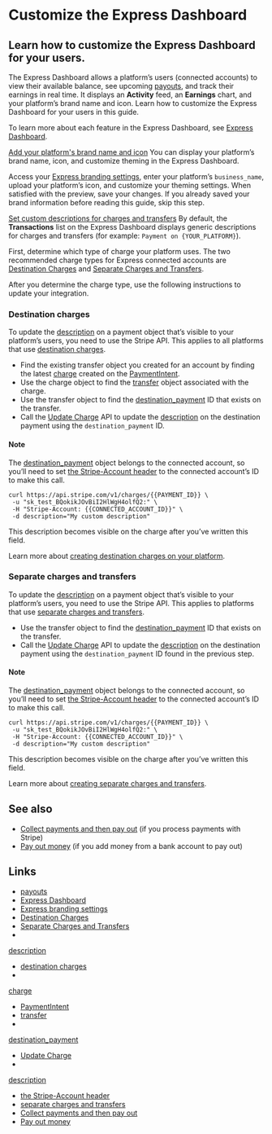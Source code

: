 # Customize the Express Dashboard

## Learn how to customize the Express Dashboard for your users.

The Express Dashboard allows a platform’s users (connected accounts) to view
their available balance, see upcoming
[payouts](https://docs.stripe.com/payouts), and track their earnings in real
time. It displays an **Activity** feed, an **Earnings** chart, and your
platform’s brand name and icon. Learn how to customize the Express Dashboard for
your users in this guide.

To learn more about each feature in the Express Dashboard, see [Express
Dashboard](https://docs.stripe.com/connect/express-dashboard).

[Add your platform's brand name and
icon](https://docs.stripe.com/connect/customize-express-dashboard#add-platform-branding)
You can display your platform’s brand name, icon, and customize theming in the
Express Dashboard.

Access your [Express branding
settings](https://dashboard.stripe.com/settings/connect/express-dashboard/branding),
enter your platform’s `business_name`, upload your platform’s icon, and
customize your theming settings. When satisfied with the preview, save your
changes. If you already saved your brand information before reading this guide,
skip this step.

[Set custom descriptions for charges and
transfers](https://docs.stripe.com/connect/customize-express-dashboard#set-custom-descriptions)
By default, the **Transactions** list on the Express Dashboard displays generic
descriptions for charges and transfers (for example: `Payment on
{YOUR_PLATFORM}`).

First, determine which type of charge your platform uses. The two recommended
charge types for Express connected accounts are [Destination
Charges](https://docs.stripe.com/connect/charges#destination) and [Separate
Charges and
Transfers](https://docs.stripe.com/connect/charges#separate-charges-transfers).

After you determine the charge type, use the following instructions to update
your integration.

### Destination charges

To update the
[description](https://docs.stripe.com/api/charges/object#charge_object-description)
on a payment object that’s visible to your platform’s users, you need to use the
Stripe API. This applies to all platforms that use [destination
charges](https://docs.stripe.com/connect/destination-charges).

- Find the existing transfer object you created for an account by finding the
latest
[charge](https://docs.stripe.com/api/payment_intents/object#payment_intent_object-charges)
created on the
[PaymentIntent](https://docs.stripe.com/api/payment_intents/object).
- Use the charge object to find the
[transfer](https://docs.stripe.com/api/charges/object#charge_object-transfer)
object associated with the charge.
- Use the transfer object to find the
[destination_payment](https://docs.stripe.com/api/transfers/object#transfer_object-destination_payment)
ID that exists on the transfer.
- Call the [Update Charge](https://docs.stripe.com/api/charges/update) API to
update the
[description](https://docs.stripe.com/api/charges/update#update_charge-description)
on the destination payment using the `destination_payment` ID.

#### Note

The
[destination_payment](https://docs.stripe.com/api/transfers/object#transfer_object-destination_payment)
object belongs to the connected account, so you’ll need to set [the
Stripe-Account header](https://docs.stripe.com/connect/authentication) to the
connected account’s ID to make this call.

```
curl https://api.stripe.com/v1/charges/{{PAYMENT_ID}} \
 -u "sk_test_BQokikJOvBiI2HlWgH4olfQ2:" \
 -H "Stripe-Account: {{CONNECTED_ACCOUNT_ID}}" \
 -d description="My custom description"
```

This description becomes visible on the charge after you’ve written this field.

Learn more about [creating destination charges on your
platform](https://docs.stripe.com/connect/destination-charges).

### Separate charges and transfers

To update the
[description](https://docs.stripe.com/api/charges/object#charge_object-description)
on a payment object that’s visible to your platform’s users, you need to use the
Stripe API. This applies to platforms that use [separate charges and
transfers](https://docs.stripe.com/connect/separate-charges-and-transfers).

- Use the transfer object to find the
[destination_payment](https://docs.stripe.com/api/transfers/object#transfer_object-destination_payment)
ID that exists on the transfer.
- Call the [Update Charge](https://docs.stripe.com/api/charges/update) API to
update the
[description](https://docs.stripe.com/api/charges/update#update_charge-description)
on the destination payment using the `destination_payment` ID found in the
previous step.

#### Note

The
[destination_payment](https://docs.stripe.com/api/transfers/object#transfer_object-destination_payment)
object belongs to the connected account, so you’ll need to set [the
Stripe-Account header](https://docs.stripe.com/connect/authentication) to the
connected account’s ID to make this call.

```
curl https://api.stripe.com/v1/charges/{{PAYMENT_ID}} \
 -u "sk_test_BQokikJOvBiI2HlWgH4olfQ2:" \
 -H "Stripe-Account: {{CONNECTED_ACCOUNT_ID}}" \
 -d description="My custom description"
```

This description becomes visible on the charge after you’ve written this field.

Learn more about [creating separate charges and
transfers](https://docs.stripe.com/connect/separate-charges-and-transfers).

## See also

- [Collect payments and then pay
out](https://docs.stripe.com/connect/collect-then-transfer-guide) (if you
process payments with Stripe)
- [Pay out money](https://docs.stripe.com/connect/add-and-pay-out-guide) (if you
add money from a bank account to pay out)

## Links

- [payouts](https://docs.stripe.com/payouts)
- [Express Dashboard](https://docs.stripe.com/connect/express-dashboard)
- [Express branding
settings](https://dashboard.stripe.com/settings/connect/express-dashboard/branding)
- [Destination Charges](https://docs.stripe.com/connect/charges#destination)
- [Separate Charges and
Transfers](https://docs.stripe.com/connect/charges#separate-charges-transfers)
-
[description](https://docs.stripe.com/api/charges/object#charge_object-description)
- [destination charges](https://docs.stripe.com/connect/destination-charges)
-
[charge](https://docs.stripe.com/api/payment_intents/object#payment_intent_object-charges)
- [PaymentIntent](https://docs.stripe.com/api/payment_intents/object)
- [transfer](https://docs.stripe.com/api/charges/object#charge_object-transfer)
-
[destination_payment](https://docs.stripe.com/api/transfers/object#transfer_object-destination_payment)
- [Update Charge](https://docs.stripe.com/api/charges/update)
-
[description](https://docs.stripe.com/api/charges/update#update_charge-description)
- [the Stripe-Account header](https://docs.stripe.com/connect/authentication)
- [separate charges and
transfers](https://docs.stripe.com/connect/separate-charges-and-transfers)
- [Collect payments and then pay
out](https://docs.stripe.com/connect/collect-then-transfer-guide)
- [Pay out money](https://docs.stripe.com/connect/add-and-pay-out-guide)